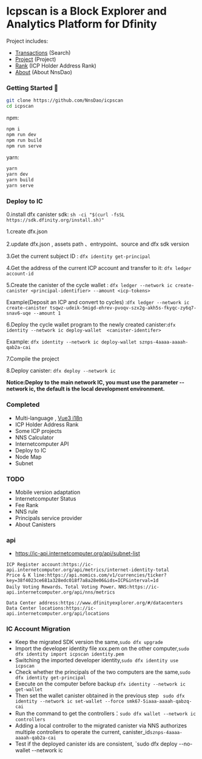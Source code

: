 # Icpscan is a Block Explorer and Analytics Platform for Dfinity


Project includes:

- [Transactions](https://icpscan.co/) (Search)
- [Project](https://icpscan.co/project) (Project)
- [Rank](https://icpscan.co/rank) (ICP Holder Address Rank)
- [About](https://icpscan.co/about) (About NnsDao)

### Getting Started 🚀

```sh
git clone https://github.com/NnsDao/icpscan
cd icpscan
```

npm:
```sh
npm i
npm run dev
npm run build
npm run serve
```

yarn:
```sh
yarn
yarn dev
yarn build
yarn serve
```

### Deploy to IC

0.install dfx canister sdk: `sh -ci "$(curl -fsSL https://sdk.dfinity.org/install.sh)"`

1.create dfx.json

2.update dfx.json , assets path 、entrypoint、source  and dfx  sdk version 

3.Get the current subject ID : `dfx identity get-principal`

4.Get the address of the current ICP account and transfer to it: `dfx ledger account-id`

5.Create the canister of the cycle wallet : `dfx ledger --network ic create-canister <principal-identifier> --amount <icp-tokens>`

Example(Deposit an ICP and convert to cycles) :`dfx ledger --network ic create-canister tsqwz-udeik-5migd-ehrev-pvoqv-szx2g-akh5s-fkyqc-zy6q7-snav6-uqe --amount 1`

6.Deploy the cycle wallet program to the newly created canister:`dfx identity --network ic deploy-wallet  <canister-identifer> `

Example: `dfx identity --network ic deploy-wallet sznps-4aaaa-aaaah-qab2a-cai`

7.Compile the project

8.Deploy canister:  `dfx deploy --network ic`

**Notice:Deploy to the main network IC, you must use the parameter --network ic, the default is the local development environment.**

### Completed

+ Multi-language , [Vue3 i18n](https://github.com/intlify/vue-i18n-next)
+ ICP Holder Address Rank
+ Some ICP projects
+ NNS Calculator
+ Internetcomputer API
+ Deploy to IC
+ Node Map
+ Subnet 

### TODO


+ Mobile version adaptation
+ Internetcomputer Status
+ Fee Rank
+ NNS rule
+ Principals  service provider
+ About Canisters 

### api

+ https://ic-api.internetcomputer.org/api/subnet-list


```
ICP Register account:https://ic-api.internetcomputer.org/api/metrics/internet-identity-total
Price & K line:https://api.nomics.com/v1/currencies/ticker?key=38f4023ce681a328edc018f7a8a28e06&ids=ICP&interval=1d
Daily Voting Rewards、Total Voting Power、NNS:https://ic-api.internetcomputer.org/api/nns/metrics

Data Center address:https://www.dfinityexplorer.org/#/datacenters
Data Center locations:https://ic-api.internetcomputer.org/api/locations

```

### IC Account Migration

+ Keep the migrated SDK version the same,`sudo dfx upgrade `
+ Import the developer identity file xxx.pem on the other computer,`sudo dfx identity import icpscan identity.pem`
+ Switching the imported developer identity,`sudo dfx identity use icpscan`
+ Check whether the principals of the two computers are the same,`sudo dfx identity get-principal `
+ Execute on the computer before backup `dfx identity --network ic get-wallet ` 
+ Then set the wallet canister obtained in the previous step  ` sudo dfx identity --network ic set-wallet --force smk67-5iaaa-aaaah-qabzq-cai`
+ Run the command to get the controllers：`sudo dfx wallet --network ic controllers` 
+ Adding a local controller to the migrated canister via NNS authorizes multiple controllers to operate the current, canister_id`sznps-4aaaa-aaaah-qab2a-cai `
+ Test if the deployed canister ids are consistent, `sudo dfx deploy --no-wallet --network ic